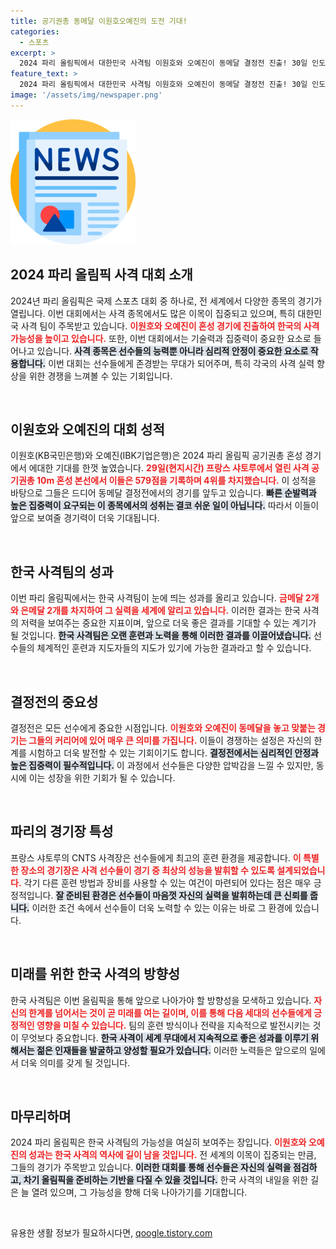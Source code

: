 ```yaml
---
title: 공기권총 동메달 이원호오예진의 도전 기대!
categories:
  - 스포츠
excerpt: >
  2024 파리 올림픽에서 대한민국 사격팀 이원호와 오예진이 동메달 결정전 진출! 30일 인도팀과의 치열한 대결을 앞두고 훈련에 매진 중. 금빛 금메달을 향한 여정을 놓치지 마세요!
feature_text: >
  2024 파리 올림픽에서 대한민국 사격팀 이원호와 오예진이 동메달 결정전 진출! 30일 인도팀과의 치열한 대결을 앞두고 훈련에 매진 중. 금빛 금메달을 향한 여정을 놓치지 마세요!
image: '/assets/img/newspaper.png'
---
```


<p><img src="/assets/img/newspaper.png" alt="kimp 속보" /></p>

<h2 data-ke-size="size26">2024 파리 올림픽 사격 대회 소개</h2>

<p data-ke-size="size16">2024년 파리 올림픽은 국제 스포츠 대회 중 하나로, 전 세계에서 다양한 종목의 경기가 열립니다. 이번 대회에서는 사격 종목에서도 많은 이목이 집중되고 있으며, 특히 대한민국 사격 팀이 주목받고 있습니다. <b><span style="color: #ee2323;">이원호와 오예진이 혼성 경기에 진출하여 한국의 사격 가능성을 높이고 있습니다.</span></b> 또한, 이번 대회에서는 기술력과 집중력이 중요한 요소로 들어나고 있습니다. <b><span style="background-color: #21538527;">사격 종목은 선수들의 능력뿐 아니라 심리적 안정이 중요한 요소로 작용합니다.</span></b> 이번 대회는 선수들에게 존경받는 무대가 되어주며, 특히 각국의 사격 실력 향상을 위한 경쟁을 느껴볼 수 있는 기회입니다.</p>

<p data-ke-size="size16">&nbsp;</p>

<h2 data-ke-size="size26">이원호와 오예진의 대회 성적</h2>

<p data-ke-size="size16">이원호(KB국민은행)와 오예진(IBK기업은행)은 2024 파리 올림픽 공기권총 혼성 경기에서 에대한 기대를 한껏 높였습니다. <b><span style="color: #ee2323;">29일(현지시간) 프랑스 샤토루에서 열린 사격 공기권총 10m 혼성 본선에서 이들은 579점을 기록하며 4위를 차지했습니다.</span></b> 이 성적을 바탕으로 그들은 드디어 동메달 결정전에서의 경기를 앞두고 있습니다. <b><span style="background-color: #21538527;">빠른 순발력과 높은 집중력이 요구되는 이 종목에서의 성취는 결코 쉬운 일이 아닙니다.</span></b> 따라서 이들이 앞으로 보여줄 경기력이 더욱 기대됩니다.</p>

<p data-ke-size="size16">&nbsp;</p>

<h2 data-ke-size="size26">한국 사격팀의 성과</h2>

<p data-ke-size="size16">이번 파리 올림픽에서는 한국 사격팀이 눈에 띄는 성과를 올리고 있습니다. <b><span style="color: #ee2323;">금메달 2개와 은메달 2개를 차지하여 그 실력을 세계에 알리고 있습니다.</span></b> 이러한 결과는 한국 사격의 저력을 보여주는 중요한 지표이며, 앞으로 더욱 좋은 결과를 기대할 수 있는 계기가 될 것입니다. <b><span style="background-color: #21538527;">한국 사격팀은 오랜 훈련과 노력을 통해 이러한 결과를 이끌어냈습니다.</span></b> 선수들의 체계적인 훈련과 지도자들의 지도가 있기에 가능한 결과라고 할 수 있습니다.</p>

<p data-ke-size="size16">&nbsp;</p>

<h2 data-ke-size="size26">결정전의 중요성</h2>

<p data-ke-size="size16">결정전은 모든 선수에게 중요한 시점입니다. <b><span style="color: #ee2323;">이원호와 오예진이 동메달을 놓고 맞붙는 경기는 그들의 커리어에 있어 매우 큰 의미를 가집니다.</span></b> 이들이 경쟁하는 설정은 자신의 한계를 시험하고 더욱 발전할 수 있는 기회이기도 합니다. <b><span style="background-color: #21538527;">결정전에서는 심리적인 안정과 높은 집중력이 필수적입니다.</span></b> 이 과정에서 선수들은 다양한 압박감을 느낄 수 있지만, 동시에 이는 성장을 위한 기회가 될 수 있습니다.</p>

<p data-ke-size="size16">&nbsp;</p>

<h2 data-ke-size="size26">파리의 경기장 특성</h2>

<p data-ke-size="size16">프랑스 샤토루의 CNTS 사격장은 선수들에게 최고의 훈련 환경을 제공합니다. <b><span style="color: #ee2323;">이 특별한 장소의 경기장은 사격 선수들이 경기 중 최상의 성능을 발휘할 수 있도록 설계되었습니다.</span></b> 각기 다른 훈련 방법과 장비를 사용할 수 있는 여건이 마련되어 있다는 점은 매우 긍정적입니다. <b><span style="background-color: #21538527;">잘 준비된 환경은 선수들이 마음껏 자신의 실력을 발휘하는데 큰 신뢰를 줍니다.</span></b> 이러한 조건 속에서 선수들이 더욱 노력할 수 있는 이유는 바로 그 환경에 있습니다.</p>

<p data-ke-size="size16">&nbsp;</p>

<h2 data-ke-size="size26">미래를 위한 한국 사격의 방향성</h2>

<p data-ke-size="size16">한국 사격팀은 이번 올림픽을 통해 앞으로 나아가야 할 방향성을 모색하고 있습니다. <b><span style="color: #ee2323;">자신의 한계를 넘어서는 것이 곧 미래를 여는 길이며, 이를 통해 다음 세대의 선수들에게 긍정적인 영향을 미칠 수 있습니다.</span></b> 팀의 훈련 방식이나 전략을 지속적으로 발전시키는 것이 무엇보다 중요합니다. <b><span style="background-color: #21538527;">한국 사격이 세계 무대에서 지속적으로 좋은 성과를 이루기 위해서는 젊은 인재들을 발굴하고 양성할 필요가 있습니다.</span></b> 이러한 노력들은 앞으로의 일에서 더욱 의미를 갖게 될 것입니다.</p>

<p data-ke-size="size16">&nbsp;</p>

<h2 data-ke-size="size26">마무리하며</h2>

<p data-ke-size="size16">2024 파리 올림픽은 한국 사격팀의 가능성을 여실히 보여주는 장입니다. <b><span style="color: #ee2323;">이원호와 오예진의 성과는 한국 사격의 역사에 길이 남을 것입니다.</span></b> 전 세계의 이목이 집중되는 만큼, 그들의 경기가 주목받고 있습니다. <b><span style="background-color: #21538527;">이러한 대회를 통해 선수들은 자신의 실력을 점검하고, 차기 올림픽을 준비하는 기반을 다질 수 있을 것입니다.</span></b> 한국 사격의 내일을 위한 길은 늘 열려 있으며, 그 가능성을 향해 더욱 나아가기를 기대합니다.</p>

<p data-ke-size="size16">&nbsp;</p>
유용한 생활 정보가 필요하시다면, <a href="https://qoogle.tistory.com" rel="dofollow">qoogle.tistory.com</a>


